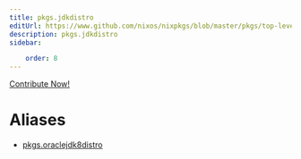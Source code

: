 ```yaml
---
title: pkgs.jdkdistro
editUrl: https://www.github.com/nixos/nixpkgs/blob/master/pkgs/top-level/all-packages.nix#L16504C22
description: pkgs.jdkdistro
sidebar:

    order: 8
---
```


<a href="https://www.github.com/nixos/nixpkgs/blob/master/pkgs/top-level/all-packages.nix#L16504C22">Contribute Now!</a>


# Aliases

- [pkgs.oraclejdk8distro](/reference/pkgsoraclejdk8distro)


